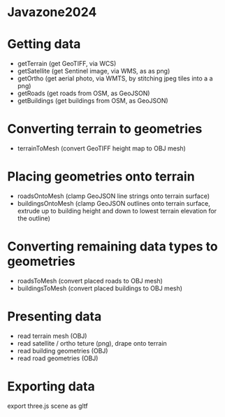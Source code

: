 # Javazone2024

# Getting data

- getTerrain (get GeoTIFF, via WCS)
- getSatellite (get Sentinel image, via WMS, as as png)
- getOrtho (get aerial photo, via WMTS, by stitching jpeg tiles into a a png)
- getRoads (get roads from OSM, as GeoJSON)
- getBuildings (get buildings from OSM, as GeoJSON)

# Converting terrain to geometries

- terrainToMesh (convert GeoTIFF height map to OBJ mesh)

# Placing geometries onto terrain

- roadsOntoMesh (clamp GeoJSON line strings onto terrain surface)
- buildingsOntoMesh (clamp GeoJSON outlines onto terrain surface, extrude up to building height and down to lowest terrain elevation for the outline)

# Converting remaining data types to geometries

- roadsToMesh (convert placed roads to OBJ mesh)
- buildingsToMesh (convert placed buildings to OBJ mesh)

# Presenting data

- read terrain mesh (OBJ)
- read satellite / ortho teture (png), drape onto terrain
- read building geometries (OBJ)
- read road geometries (OBJ)

# Exporting data

export three.js scene as gltf
